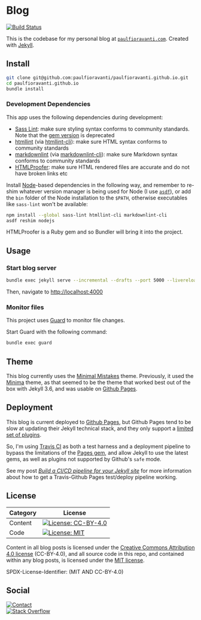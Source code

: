 # Blog

[![Build Status][Build Status image]][Build Status url]

This is the codebase for my personal blog at [`paulfioravanti.com`][].
Created with [Jekyll][].

## Install

```sh
git clone git@github.com:paulfioravanti/paulfioravanti.github.io.git
cd paulfioravanti.github.io
bundle install
```

### Development Dependencies

This app uses the following dependencies during development:

- [Sass Lint][]: make sure styling syntax conforms to
  community standards. Note that the [gem version][scss-lint] is deprecated
- [htmllint][] (via [htmllint-cli][]): make sure HTML
  syntax conforms to community standards
- [markdownlint][] (via [markdownlint-cli][]): make sure Markdown syntax
  conforms to community standards
- [HTMLProofer][]: make sure HTML rendered files are accurate and do not have
  broken links etc

Install [Node][]-based dependencies in the following way, and remember to
re-shim whatever version manager is being used for Node (I use [`asdf`][]), or
add the `bin` folder of the Node installation to the `$PATH`, otherwise
executables like `sass-lint` won't be available:

```sh
npm install --global sass-lint htmllint-cli markdownlint-cli
asdf reshim nodejs
```

HTMLProofer is a Ruby gem and so Bundler will bring it into the project.

## Usage

### Start blog server

```sh
bundle exec jekyll serve --incremental --drafts --port 5000 --livereload
```

Then, navigate to <http://localhost:4000>

### Monitor files

This project uses [Guard][] to monitor file changes.

Start Guard with the following command:

```sh
bundle exec guard
```

## Theme

This blog currently uses the [Minimal Mistakes][] theme. Previously, it used
the [Minima][] theme, as that seemed to be the theme that worked best out of the
box with Jekyll 3.6, and was usable on [Github Pages][].

## Deployment

This blog is current deployed to [Github Pages][], but Github Pages
tend to be slow at updating their Jekyll technical stack, and they only support
a [limited set of plugins][Github Pages Supported Plugin List].

So, I'm using [Travis CI][] as both a test harness and a deployment pipeline to
bypass the limitations of the [Pages gem][], and allow Jekyll to use the latest
gems, as well as plugins not supported by Github's `safe` mode.

See my post _[Build a CI/CD pipeline for your Jekyll site][]_ for more
information about how to get a Travis-Github Pages test/deploy pipeline working.

## License

| Category |                         License                           |
|----------|-----------------------------------------------------------|
| Content  | [![License: CC-BY-4.0][license-cc-badge]][license-cc-url] |
| Code     | [![License: MIT][license-mit-badge]][license-mit-url]     |

Content in all blog posts is licensed under the
[Creative Commons Attribution 4.0 license][license-cc] (CC-BY-4.0), and all
source code in this repo, and contained within any blog posts, is licensed
under the [MIT license][license-mit].

SPDX-License-Identifier: (MIT AND CC-BY-4.0)

## Social

[![Contact][twitter-badge]][twitter-url]<br />
[![Stack Overflow][stackoverflow-badge]][stackoverflow-url]

[`asdf`]: https://github.com/asdf-vm/asdf
[Build a CI/CD pipeline for your Jekyll site]: https://paulfioravanti.com/blog/2018/10/29/build-a-ci-cd-pipeline-for-your-jekyll-site/
[Build Status image]: https://travis-ci.org/paulfioravanti/paulfioravanti.github.io.svg?branch=release
[Build Status url]: https://travis-ci.org/paulfioravanti/paulfioravanti.github.io
[Github Pages]: https://pages.github.com/
[Github Pages Supported Plugin List]: https://pages.github.com/versions/
[Guard]: https://github.com/guard/guard
[htmllint]: https://github.com/htmllint/htmllint
[htmllint-cli]: https://github.com/htmllint/htmllint-cli
[HTMLProofer]: https://github.com/gjtorikian/html-proofer
[`_includes`]: _includes
[Jekyll]: https://jekyllrb.com
[license-cc]: LICENSE-CC-BY-4.0.txt
[license-cc-badge]: https://licensebuttons.net/l/by/4.0/80x15.png
[license-cc-url]: https://creativecommons.org/licenses/by/4.0/
[license-mit]: LICENSE-MIT.txt
[license-mit-badge]: https://img.shields.io/badge/License-MIT-lightgrey.svg
[license-mit-url]: https://opensource.org/licenses/MIT
[markdownlint]: https://github.com/DavidAnson/markdownlint
[markdownlint-cli]: https://github.com/igorshubovych/markdownlint-cli
[Minima]: https://github.com/jekyll/minima
[Minimal Mistakes]: https://github.com/mmistakes/minimal-mistakes
[Node]: https://github.com/nodejs/node
[Pages gem]: https://github.com/github/pages-gem
[`paulfioravanti.com`]: https://paulfioravanti.com
[Sass Lint]: https://github.com/sasstools/sass-lint
[scss-lint]: https://github.com/brigade/scss-lint
[stackoverflow-badge]: http://stackoverflow.com/users/flair/567863.png
[stackoverflow-url]: http://stackoverflow.com/users/567863/paul-fioravanti
[Travis CI]: https://travis-ci.org/
[twitter-badge]: https://img.shields.io/badge/contact-%40paulfioravanti-blue.svg
[twitter-url]: https://twitter.com/paulfioravanti
